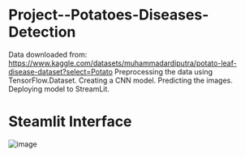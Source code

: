 # Project--Potatoes-Diseases-Detection
Data downloaded from: https://www.kaggle.com/datasets/muhammadardiputra/potato-leaf-disease-dataset?select=Potato
Preprocessing the data using TensorFlow.Dataset.
Creating a CNN model.
Predicting the images.
Deploying model to StreamLit.

# Steamlit Interface

![image](https://github.com/sahilkadu96/Project--Potatoes-Diseases-Detection/assets/106151994/7d00a1bc-eb08-49bb-a6fd-254f16d35182)

